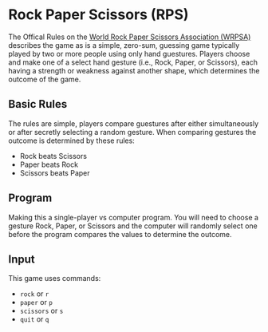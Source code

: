 # Rock Paper Scissors (RPS)
The Offical Rules on the [World Rock Paper Scissors Association (WRPSA)](https://wrpsa.com/the-official-rules-of-rock-paper-scissors/) describes the game as is a simple, zero-sum, guessing game typically played by two or more people using only hand guestures. Players choose and make one of a select hand gesture (i.e., Rock, Paper, or Scissors), each having a strength or weakness against another shape, which determines the outcome of the game. 

## Basic Rules 
The rules are simple, players compare guestures after either simultaneously or after secretly selecting a random gesture. When comparing gestures the outcome is determined by these rules:
  * Rock beats Scissors
  * Paper beats Rock
  * Scissors beats Paper

## Program
Making this a single-player vs computer program. You will need to choose a gesture Rock, Paper, or Scissors and the computer will randomly select one before the program compares the values to determine the outcome.

## Input
This game uses commands:
- `rock` or `r`
- `paper` or `p`
- `scissors` or `s`
- `quit` or `q`

